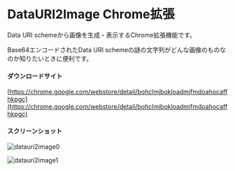 DataURI2Image Chrome拡張
=========================

Data URI schemeから画像を生成・表示するChrome拡張機能です。

Base64エンコードされたData URI schemeの謎の文字列がどんな画像のものなのか知りたいときに便利です。

#### ダウンロードサイト
[https://chrome.google.com/webstore/detail/bohclmjbokloadmjfmdoahocaffhkpgc](https://chrome.google.com/webstore/detail/bohclmjbokloadmjfmdoahocaffhkpgc)

#### スクリーンショット

![datauri2image0](https://raw.github.com/shoito/datauri2image-chrome-extension/master/screenshot/ss0.png)

![datauri2image1](https://raw.github.com/shoito/datauri2image-chrome-extension/master/screenshot/ss1.png)
